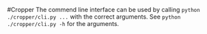 #Cropper
The commend line interface can be used by calling ``python ./cropper/cli.py ...`` with the correct arguments. See ``python ./cropper/cli.py -h`` for the arguments.
